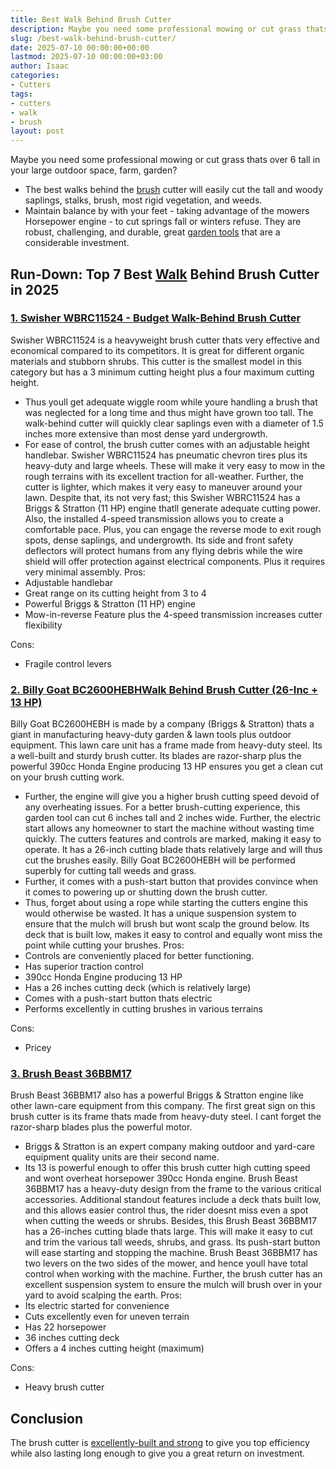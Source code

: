 ```yaml
---
title: Best Walk Behind Brush Cutter
description: Maybe you need some professional mowing or cut grass thats over 6 tall in your large outdoor space, farm, garden? - The best walks behind the brush cutter...
slug: /best-walk-behind-brush-cutter/
date: 2025-07-10 00:00:00+00:00
lastmod: 2025-07-10 00:00:00+03:00
author: Isaac
categories:
- Cutters
tags:
- cutters
- walk
- brush
layout: post
---
```

Maybe you need some professional mowing or
cut grass
thats over 6 tall in your large outdoor space, farm, garden?
- The best walks behind the [brush](https://pestpolicy.com/best-brush-gutter-guards/) cutter will easily cut the tall and woody saplings, stalks, brush, most rigid vegetation, and weeds.
- Maintain balance by with your feet - taking advantage of the mowers Horsepower engine - to cut springs fall or winters refuse.
They are robust, challenging, and durable, great
[garden tools](https://hort.extension.wisc.edu/articles/maintaining-lawn-and-garden-tools/)
that are a considerable investment.
## Run-Down: Top 7 Best [Walk](https://pestpolicy.com/best-walk-behind-concrete-grinder/) Behind Brush Cutter in 2025
### [1. Swisher WBRC11524 - Budget Walk-Behind Brush Cutter](https://www.amazon.com/dp/B00RGNW8PO/?tag=p-policy-20)
Swisher WBRC11524 is a heavyweight brush cutter thats very effective and economical compared to its competitors. It is great for different organic materials and stubborn shrubs.
This cutter is the smallest model in this category but has a 3 minimum cutting height plus a four  maximum cutting height.
- Thus youll get adequate wiggle room while youre handling a brush that was neglected for a long time and thus might have grown too tall.
The walk-behind cutter will quickly clear saplings even with a diameter of 1.5 inches more extensive than most dense yard undergrowth.
- For ease of control, the brush cutter comes with an adjustable height handlebar.
Swisher WBRC11524 has pneumatic chevron tires plus its heavy-duty and large wheels.
These will make it very easy to mow in the rough terrains with its excellent traction for all-weather. Further, the cutter is lighter, which makes it very easy to maneuver around your lawn.
Despite that, its not very fast; this Swisher WBRC11524 has a Briggs & Stratton (11  HP) engine thatll generate adequate cutting power.
Also, the installed 4-speed transmission allows you to create a comfortable pace. Plus, you can engage the reverse mode to exit rough spots, dense saplings, and undergrowth.
Its side and front safety deflectors will protect humans from any flying debris while the wire shield will offer protection against electrical components. Plus it requires very minimal assembly.
Pros:
- Adjustable handlebar
- Great range on its cutting height  from 3 to 4 
- Powerful Briggs & Stratton (11  HP) engine
- Mow-in-reverse Feature plus the 4-speed transmission increases cutter flexibility

Cons:
- Fragile control levers


### [2. Billy Goat BC2600HEBHWalk Behind Brush Cutter (26-Inc + 13 HP)](https://www.amazon.com/dp/B00EAIOX8I/?tag=p-policy-20)
Billy Goat BC2600HEBH is made by a company (Briggs & Stratton) thats a giant in manufacturing heavy-duty garden & lawn tools plus outdoor equipment.
This lawn care unit has a frame made from heavy-duty steel. Its a well-built and sturdy brush cutter.
Its blades are razor-sharp plus the powerful 390cc Honda Engine producing 13 HP ensures you get a
clean cut
on your brush cutting work.
- Further, the engine will give you a higher brush cutting speed devoid of any overheating issues.
For a better brush-cutting experience, this garden tool can cut 6 inches tall and 2 inches wide. Further, the electric start allows any homeowner to start the machine without wasting time quickly.
The cutters features and controls are marked, making it easy to operate.
It has a 26-inch cutting blade thats relatively large and will thus cut the brushes easily. Billy Goat BC2600HEBH will be performed superbly for cutting tall weeds and grass.
- Further, it comes with a push-start button that provides convince when it comes to powering up or shutting down the brush cutter.
- Thus, forget about using a rope while starting the cutters engine  this would otherwise be wasted.
It has a unique suspension system to ensure that the mulch will brush but wont scalp the ground below.
Its deck that is built low, makes it easy to control and equally wont miss the point while cutting your brushes.
Pros:
- Controls are conveniently placed for better functioning.
- Has superior traction control
- 390cc Honda Engine producing 13 HP
- Has a 26 inches cutting deck (which is relatively large)
- Comes with a push-start button thats electric
- Performs excellently in cutting brushes in various terrains

Cons:
- Pricey


### [3. Brush Beast 36BBM17](https://www.amazon.com/dp/B00EAIOX8I/?tag=p-policy-20)
Brush Beast 36BBM17 also has a powerful Briggs & Stratton engine like other lawn-care equipment from this company.
The first great sign on this brush cutter is its frame thats made from heavy-duty steel. I cant forget the razor-sharp blades plus the powerful motor.
- Briggs & Stratton is an expert company making outdoor and yard-care equipment  quality units are their second name.
- Its 13 is powerful enough to offer this brush cutter high cutting speed and wont overheat horsepower 390cc Honda engine.
Brush Beast 36BBM17 has a
heavy-duty design
from the frame to the various critical accessories.
Additional standout features include a deck thats built low, and this allows easier control  thus, the rider doesnt miss even a spot when cutting the weeds or shrubs.
Besides, this Brush Beast 36BBM17 has a 26-inches cutting blade thats large.
This will make it easy to cut and trim the various tall weeds, shrubs, and grass. Its push-start button will ease starting and stopping the machine.
Brush Beast 36BBM17 has two levers on the two sides of the mower, and hence youll have total control when working with the machine.
Further, the brush cutter has an excellent suspension system to ensure the mulch will brush over in your yard to avoid scalping the earth.
Pros:
- Its electric started for convenience
- Cuts excellently even for uneven terrain
- Has 22 horsepower
- 36 inches cutting deck
- Offers a 4 inches cutting height (maximum)

Cons:
- Heavy brush cutter

## Conclusion
The brush cutter is
[excellently-built and strong](https://pestpolicy.com/how-to-choose-a-riding-lawn-mower/)
to give you top efficiency while also lasting long enough to give you a great return on investment.
